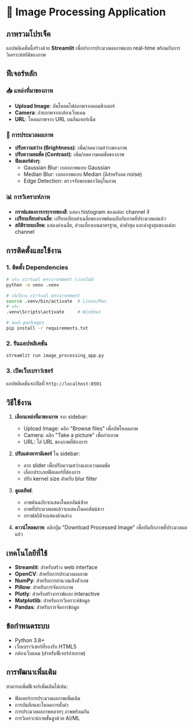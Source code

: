 # 📸 Image Processing Application

## ภาพรวมโปรเจ็ค

แอปพลิเคชันนี้สร้างด้วย **Streamlit** เพื่อทำการประมวลผลภาพแบบ real-time พร้อมกับการวิเคราะห์สถิติของภาพ

## ฟีเจอร์หลัก

### 📥 แหล่งที่มาของภาพ
- **Upload Image**: อัพโหลดไฟล์ภาพจากคอมพิวเตอร์
- **Camera**: ถ่ายภาพจากกล้องเว็บแคม
- **URL**: โหลดภาพจาก URL บนอินเทอร์เน็ต

### 🎨 การประมวลผลภาพ
- **ปรับความสว่าง (Brightness)**: เพิ่ม/ลดความสว่างของภาพ
- **ปรับความคมชัด (Contrast)**: เพิ่ม/ลดความคมชัดของภาพ
- **ฟิลเตอร์ต่างๆ**:
  - Gaussian Blur: เบลอภาพแบบ Gaussian
  - Median Blur: เบลอภาพแบบ Median (ดีสำหรับลด noise)
  - Edge Detection: ตรวจจับขอบของวัตถุในภาพ

### 📊 การวิเคราะห์ภาพ
- **กราฟแสดงการกระจายของสี**: แสดง histogram ของแต่ละ channel สี
- **เปรียบเทียบค่าเฉลี่ย**: เปรียบเทียบค่าเฉลี่ยของภาพต้นฉบับกับภาพที่ประมวลผลแล้ว
- **สถิติรายละเอียด**: แสดงค่าเฉลี่ย, ส่วนเบี่ยงเบนมาตรฐาน, ค่าต่ำสุด และค่าสูงสุดของแต่ละ channel

## การติดตั้งและใช้งาน

### 1. ติดตั้ง Dependencies

```bash
# สร้าง virtual environment (ถ้ายังไม่มี)
python -m venv .venv

# เปิดใช้งาน virtual environment
source .venv/bin/activate  # Linux/Mac
# หรือ
.venv\Scripts\activate     # Windows

# ติดตั้ง packages
pip install -r requirements.txt
```

### 2. รันแอปพลิเคชัน

```bash
streamlit run image_processing_app.py
```

### 3. เปิดเว็บเบราว์เซอร์

แอปพลิเคชันจะเปิดที่ `http://localhost:8501`

## วิธีใช้งาน

1. **เลือกแหล่งที่มาของภาพ** จาก sidebar:
   - Upload Image: คลิก "Browse files" เพื่ออัพโหลดภาพ
   - Camera: คลิก "Take a picture" เพื่อถ่ายภาพ
   - URL: ใส่ URL ของภาพที่ต้องการ

2. **ปรับแต่งพารามิเตอร์** ใน sidebar:
   - ลาก slider เพื่อปรับความสว่างและความคมชัด
   - เลือกประเภทฟิลเตอร์ที่ต้องการ
   - ปรับ kernel size สำหรับ blur filter

3. **ดูผลลัพธ์**:
   - ภาพต้นฉบับจะแสดงในคอลัมน์ซ้าย
   - ภาพที่ประมวลผลแล้วจะแสดงในคอลัมน์ขวา
   - กราฟสถิติจะแสดงด้านล่าง

4. **ดาวน์โหลดภาพ**: คลิกปุ่ม "Download Processed Image" เพื่อบันทึกภาพที่ประมวลผลแล้ว

## เทคโนโลยีที่ใช้

- **Streamlit**: สำหรับสร้าง web interface
- **OpenCV**: สำหรับการประมวลผลภาพ
- **NumPy**: สำหรับการคำนวณเชิงตัวเลข
- **Pillow**: สำหรับการจัดการภาพ
- **Plotly**: สำหรับสร้างกราฟแบบ interactive
- **Matplotlib**: สำหรับการวิเคราะห์ข้อมูล
- **Pandas**: สำหรับการจัดการข้อมูล

## ข้อกำหนดระบบ

- Python 3.8+
- เว็บเบราว์เซอร์ที่รองรับ HTML5
- กล้องเว็บแคม (สำหรับฟีเจอร์ถ่ายภาพ)

## การพัฒนาเพิ่มเติม

สามารถเพิ่มฟีเจอร์เพิ่มเติมได้เช่น:
- ฟิลเตอร์การประมวลผลภาพเพิ่มเติม
- การบันทึกและโหลดการตั้งค่า
- การประมวลผลภาพหลายๆ ภาพพร้อมกัน
- การวิเคราะห์ภาพขั้นสูงด้วย AI/ML
